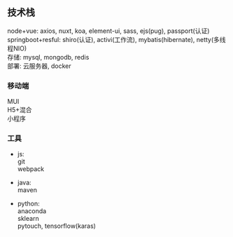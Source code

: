 ## 技术栈
node+vue: axios, nuxt, koa, element-ui, sass, ejs(pug), passport(认证)  
springboot+resful: shiro(认证), activi(工作流), mybatis(hibernate), netty(多线程NIO)  
存储: mysql, mongodb, redis  
部署: 云服务器, docker  

### 移动端
MUI  
H5+混合  
小程序  

### 工具
- js:  
git  
webpack  

- java:  
maven  

- python:  
anaconda  
sklearn  
pytouch, tensorflow(karas)  
